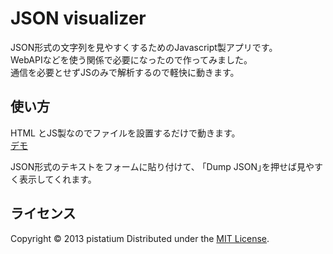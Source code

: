 ﻿JSON visualizer
======================

JSON形式の文字列を見やすくするためのJavascript製アプリです。  
WebAPIなどを使う関係で必要になったので作ってみました。  
通信を必要とせずJSのみで解析するので軽快に動きます。

使い方
------
HTML とJS製なのでファイルを設置するだけで動きます。  
[デモ](https://pistatium.github.io/json_dump/)

JSON形式のテキストをフォームに貼り付けて、
｢Dump JSON｣を押せば見やすく表示してくれます。
 
ライセンス
----------
Copyright &copy; 2013 pistatium
Distributed under the [MIT License][mit].
 
[MIT]: http://www.opensource.org/licenses/mit-license.php
